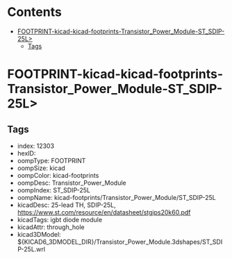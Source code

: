 



Contents
========

* [FOOTPRINT-kicad-kicad-footprints-Transistor_Power_Module-ST_SDIP-25L>](#footprint-kicad-kicad-footprints-transistor_power_module-st_sdip-25l)
	* [Tags](#tags)

# FOOTPRINT-kicad-kicad-footprints-Transistor_Power_Module-ST_SDIP-25L>

## Tags

- index: 12303
- hexID: 
- oompType: FOOTPRINT
- oompSize: kicad
- oompColor: kicad-footprints
- oompDesc: Transistor_Power_Module
- oompIndex: ST_SDIP-25L
- oompName: kicad-footprints/Transistor_Power_Module/ST_SDIP-25L
- kicadDesc: 25-lead TH, SDIP-25L, https://www.st.com/resource/en/datasheet/stgips20k60.pdf
- kicadTags: igbt diode module
- kicadAttr: through_hole
- kicad3DModel: ${KICAD6_3DMODEL_DIR}/Transistor_Power_Module.3dshapes/ST_SDIP-25L.wrl
